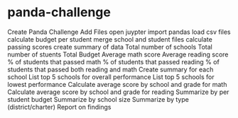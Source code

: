 # panda-challenge
Create Panda Challenge
Add Files
open juypter 
import pandas
load csv files
calculate budget per student
merge school and student files
calculate passing scores
create summary of data
    Total number of schools
    Total number of stuents
    Total Budget
    Average math score
    Average reading score
    % of students that passed math
    % of students that passed reading
    % of students that passed both reading and math
Create summary for each school
List top 5 schools for overall performance
List top 5 schools for lowest performance
Calculate average score by school and grade for math
Calculate average score by school and grade for reading
Summarize by per student budget
Summarize by school size
Summarize by type (district/charter)
Report on findings
